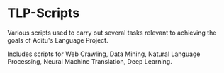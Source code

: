# TLP-Scripts

Various scripts used to carry out several tasks relevant to achieving the goals of Aditu's Language Project.

Includes scripts for Web Crawling, Data Mining, Natural Language Processing, Neural Machine Translation, Deep Learning.
